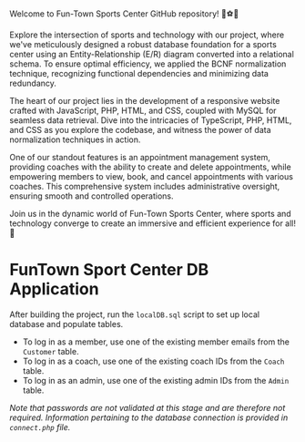 Welcome to Fun-Town Sports Center GitHub repository! 🏀⚽🎾

Explore the intersection of sports and technology with our project, where we've meticulously designed a robust database foundation for a sports center using an Entity-Relationship (E/R) diagram converted into a relational schema. To ensure optimal efficiency, we applied the BCNF normalization technique, recognizing functional dependencies and minimizing data redundancy.

The heart of our project lies in the development of a responsive website crafted with JavaScript, PHP, HTML, and CSS, coupled with MySQL for seamless data retrieval. Dive into the intricacies of TypeScript, PHP, HTML, and CSS as you explore the codebase, and witness the power of data normalization techniques in action.

One of our standout features is an appointment management system, providing coaches with the ability to create and delete appointments, while empowering members to view, book, and cancel appointments with various coaches. This comprehensive system includes administrative oversight, ensuring smooth and controlled operations.

Join us in the dynamic world of Fun-Town Sports Center, where sports and technology converge to create an immersive and efficient experience for all! 🚀

# FunTown Sport Center DB Application 

After building the project, run the `localDB.sql` script to set up local database and populate tables. 

* To log in as a member, use one of the existing member emails from the `Customer` table.
* To log in as a coach, use one of the existing coach IDs from the `Coach` table.
* To log in as an admin, use one of the existing admin IDs from the `Admin` table.

_Note that passwords are not validated at this stage and are therefore not required._
_Information pertaining to the database connection is provided in `connect.php` file._
